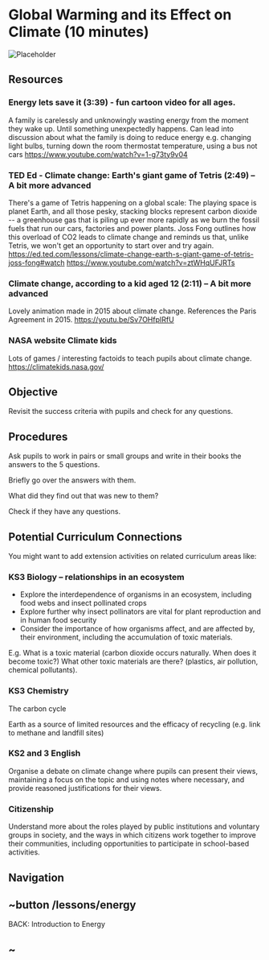 # Global Warming and its Effect on Climate (10 minutes)

![Placeholder](/static/eis/lessons/placeholder_640x360.png)

## Resources

### Energy lets save it (3:39) - fun cartoon video for all ages.

A family is carelessly and unknowingly wasting energy from the moment they wake up. Until something unexpectedly happens.  Can lead into discussion about what the family is doing to reduce energy e.g. changing light bulbs, turning down the room thermostat temperature, using a bus not cars
https://www.youtube.com/watch?v=1-g73ty9v04 


### TED Ed - Climate change: Earth's giant game of Tetris (2:49) – A bit more advanced

There's a game of Tetris happening on a global scale: The playing space is planet Earth, and all those pesky, stacking blocks represent carbon dioxide -- a greenhouse gas that is piling up ever more rapidly as we burn the fossil fuels that run our cars, factories and power plants. Joss Fong outlines how this overload of CO2 leads to climate change and reminds us that, unlike Tetris, we won't get an opportunity to start over and try again.
https://ed.ted.com/lessons/climate-change-earth-s-giant-game-of-tetris-joss-fong#watch
https://www.youtube.com/watch?v=ztWHqUFJRTs

### Climate change, according to a kid aged 12 (2:11) – A bit more advanced

Lovely animation made in 2015 about climate change. References the Paris Agreement in 2015.
https://youtu.be/Sv7OHfpIRfU 


### NASA website Climate kids

Lots of games / interesting factoids to teach pupils about climate change.
https://climatekids.nasa.gov/


## Objective

Revisit the success criteria with pupils and check for any questions.

## Procedures

Ask pupils to work in pairs or small groups and write in their books the answers to the 5 questions.

Briefly go over the answers with them.

What did they find out that was new to them?

Check if they have any questions.

## Potential Curriculum Connections

You might want to add extension activities on related curriculum areas like:

### KS3 Biology – relationships in an ecosystem
* Explore the interdependence of organisms in an ecosystem, including food webs and insect pollinated crops 
* Explore further why insect pollinators are vital for plant reproduction and in human food security
* Consider the importance of how organisms affect, and are affected by, their environment, including the accumulation of toxic materials.

E.g. What is a toxic material (carbon dioxide occurs naturally. When does it become toxic?)
What other toxic materials are there? (plastics, air pollution, chemical pollutants).

### KS3 Chemistry
The carbon cycle

Earth as a source of limited resources and the efficacy of recycling (e.g. link to methane and landfill sites)

### KS2 and 3 English
Organise a debate on climate change where pupils can present their views, maintaining a focus on the topic and using notes where necessary, and provide reasoned justifications for their views.

### Citizenship
Understand more about the roles played by public institutions and voluntary groups in society, and the ways in which citizens work together to improve their communities, including opportunities to participate in school-based activities.


## Navigation
## ~button /lessons/energy
BACK: Introduction to Energy
## ~